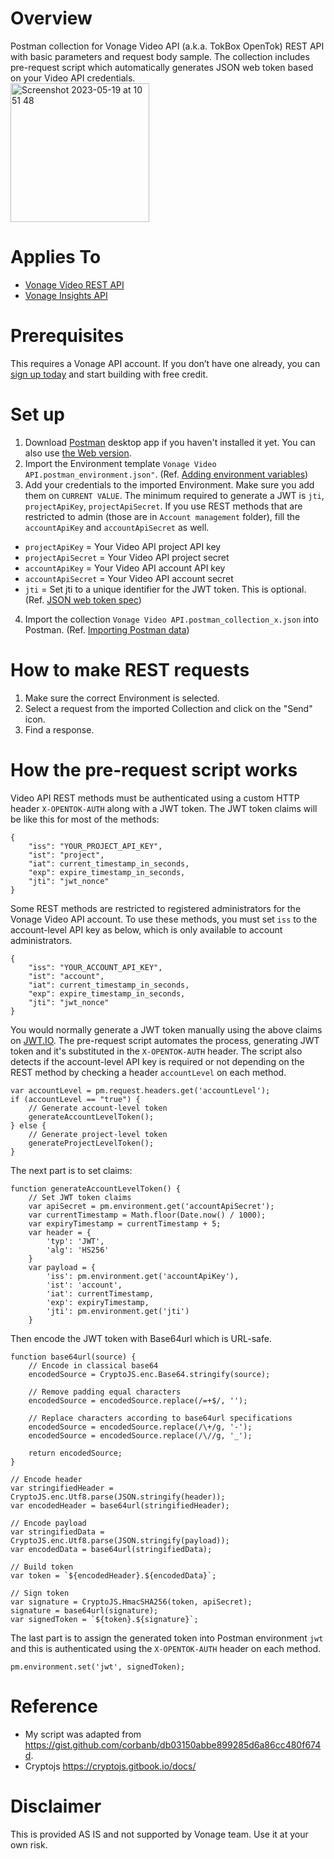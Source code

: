 # Overview
Postman collection for Vonage Video API (a.k.a. TokBox OpenTok) REST API with basic parameters and request body sample. The collection includes pre-request script which automatically generates JSON web token based on your Video API credentials.  
<img width="222" alt="Screenshot 2023-05-19 at 10 51 48" src="https://github.com/ydumburs/vonage-video-api-postman-collection/assets/45432538/55b28857-9b24-4bad-9c8a-2216ffe90ed6">

# Applies To
- [Vonage Video REST API](https://tokbox.com/developer/rest/)
- [Vonage Insights API](https://tokbox.com/developer/guides/insights/)

# Prerequisites
This requires a Vonage API account. If you don’t have one already, you can [sign up today](https://www.vonage.co.uk/communications-apis/video/) and start building with free credit. 

# Set up
1. Download [Postman](https://www.postman.com/downloads/) desktop app if you haven't installed it yet. You can also use [the Web version](https://blog.postman.com/announcing-postman-for-the-web-now-in-open-beta/).
2. Import the Environment template `Vonage Video API.postman_environment.json"`. (Ref. [Adding environment variables](https://learning.postman.com/docs/sending-requests/managing-environments/#adding-environment-variables))
3. Add your credentials to the imported Environment. Make sure you add them on `CURRENT VALUE`. The minimum required to generate a JWT is `jti`, `projectApiKey`, `projectApiSecret`. If you use REST methods that are restricted to admin (those are in `Account management` folder), fill the `accountApiKey` and `accountApiSecret` as well.  
- `projectApiKey` = Your Video API project API key  
- `projectApiSecret` = Your Video API project secret  
- `accountApiKey` = Your Video API account API key  
- `accountApiSecret` = Your Video API account secret  
- `jti` = Set jti to a unique identifier for the JWT token. This is optional. (Ref. [JSON web token spec](https://datatracker.ietf.org/doc/html/rfc7519#section-4.1.7)) 
4. Import the collection `Vonage Video API.postman_collection_x.json` into Postman. (Ref. [Importing Postman data](https://learning.postman.com/docs/getting-started/importing-and-exporting-data/#importing-postman-data))

# How to make REST requests
1. Make sure the correct Environment is selected.
2. Select a request from the imported Collection and click on the "Send" icon.
3. Find a response.

# How the pre-request script works
Video API REST methods must be authenticated using a custom HTTP header `X-OPENTOK-AUTH` along with a JWT token.
The JWT token claims will be like this for most of the methods:

    {
        "iss": "YOUR_PROJECT_API_KEY",
        "ist": "project",
        "iat": current_timestamp_in_seconds,
        "exp": expire_timestamp_in_seconds,
        "jti": "jwt_nonce"
    }
    
Some REST methods are restricted to registered administrators for the Vonage Video API account. 
To use these methods, you must set `iss` to the account-level API key as below, which is only available to account administrators.

    {
        "iss": "YOUR_ACCOUNT_API_KEY",
        "ist": "account",
        "iat": current_timestamp_in_seconds,
        "exp": expire_timestamp_in_seconds,
        "jti": "jwt_nonce"
    }

You would normally generate a JWT token manually using the above claims on [JWT.IO](https://jwt.io/).
The pre-request script automates the process, generating JWT token and it's substituted in the `X-OPENTOK-AUTH` header.
The script also detects if the account-level API key is required or not depending on the REST method by checking a header `accountLevel` on each method.

    var accountLevel = pm.request.headers.get('accountLevel');
    if (accountLevel == "true") {
        // Generate account-level token
        generateAccountLevelToken();
    } else {
        // Generate project-level token
        generateProjectLevelToken();
    }

The next part is to set claims:

    function generateAccountLevelToken() {
        // Set JWT token claims
        var apiSecret = pm.environment.get('accountApiSecret');
        var currentTimestamp = Math.floor(Date.now() / 1000);
        var expiryTimestamp = currentTimestamp + 5;
        var header = {
            'typ': 'JWT',
            'alg': 'HS256'
        }
        var payload = {
            'iss': pm.environment.get('accountApiKey'),
            'ist': 'account',
            'iat': currentTimestamp,
            'exp': expiryTimestamp,
            'jti': pm.environment.get('jti')
        }

Then encode the JWT token with Base64url which is URL-safe.

    function base64url(source) {
        // Encode in classical base64
        encodedSource = CryptoJS.enc.Base64.stringify(source);

        // Remove padding equal characters
        encodedSource = encodedSource.replace(/=+$/, '');

        // Replace characters according to base64url specifications
        encodedSource = encodedSource.replace(/\+/g, '-');
        encodedSource = encodedSource.replace(/\//g, '_');

        return encodedSource;
    }

    // Encode header
    var stringifiedHeader = CryptoJS.enc.Utf8.parse(JSON.stringify(header));
    var encodedHeader = base64url(stringifiedHeader);

    // Encode payload
    var stringifiedData = CryptoJS.enc.Utf8.parse(JSON.stringify(payload));
    var encodedData = base64url(stringifiedData);

    // Build token
    var token = `${encodedHeader}.${encodedData}`;
    
    // Sign token
    var signature = CryptoJS.HmacSHA256(token, apiSecret);
    signature = base64url(signature);
    var signedToken = `${token}.${signature}`;

The last part is to assign the generated token into Postman environment `jwt` and this is authenticated using the `X-OPENTOK-AUTH` header on each method.

    pm.environment.set('jwt', signedToken);

# Reference
- My script was adapted from https://gist.github.com/corbanb/db03150abbe899285d6a86cc480f674d.  
- Cryptojs https://cryptojs.gitbook.io/docs/

# Disclaimer
This is provided AS IS and not supported by Vonage team. Use it at your own risk.
